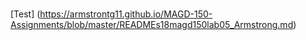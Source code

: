 #
[Test] (https://armstrontg11.github.io/MAGD-150-Assignments/blob/master/READMEs18magd150lab05_Armstrong.md)
